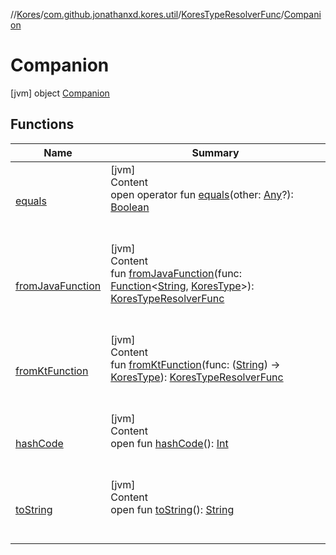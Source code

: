 //[Kores](../../../index.md)/[com.github.jonathanxd.kores.util](../../index.md)/[KoresTypeResolverFunc](../index.md)/[Companion](index.md)



# Companion  
 [jvm] object [Companion](index.md)   


## Functions  
  
|  Name|  Summary| 
|---|---|
| <a name="kotlin/Any/equals/#kotlin.Any?/PointingToDeclaration/"></a>[equals](../../-simple-resolver/index.md#%5Bkotlin%2FAny%2Fequals%2F%23kotlin.Any%3F%2FPointingToDeclaration%2F%5D%2FFunctions%2F-427383591)| <a name="kotlin/Any/equals/#kotlin.Any?/PointingToDeclaration/"></a>[jvm]  <br>Content  <br>open operator fun [equals](../../-simple-resolver/index.md#%5Bkotlin%2FAny%2Fequals%2F%23kotlin.Any%3F%2FPointingToDeclaration%2F%5D%2FFunctions%2F-427383591)(other: [Any](https://kotlinlang.org/api/latest/jvm/stdlib/kotlin/-any/index.html)?): [Boolean](https://kotlinlang.org/api/latest/jvm/stdlib/kotlin/-boolean/index.html)  <br><br><br>
| <a name="com.github.jonathanxd.kores.util/KoresTypeResolverFunc.Companion/fromJavaFunction/#java.util.function.Function[kotlin.String,com.github.jonathanxd.kores.type.KoresType]/PointingToDeclaration/"></a>[fromJavaFunction](from-java-function.md)| <a name="com.github.jonathanxd.kores.util/KoresTypeResolverFunc.Companion/fromJavaFunction/#java.util.function.Function[kotlin.String,com.github.jonathanxd.kores.type.KoresType]/PointingToDeclaration/"></a>[jvm]  <br>Content  <br>fun [fromJavaFunction](from-java-function.md)(func: [Function](https://docs.oracle.com/javase/8/docs/api/java/util/function/Function.html)<[String](https://kotlinlang.org/api/latest/jvm/stdlib/kotlin/-string/index.html), [KoresType](../../../com.github.jonathanxd.kores.type/-kores-type/index.md)>): [KoresTypeResolverFunc](../index.md)  <br><br><br>
| <a name="com.github.jonathanxd.kores.util/KoresTypeResolverFunc.Companion/fromKtFunction/#kotlin.Function1[kotlin.String,com.github.jonathanxd.kores.type.KoresType]/PointingToDeclaration/"></a>[fromKtFunction](from-kt-function.md)| <a name="com.github.jonathanxd.kores.util/KoresTypeResolverFunc.Companion/fromKtFunction/#kotlin.Function1[kotlin.String,com.github.jonathanxd.kores.type.KoresType]/PointingToDeclaration/"></a>[jvm]  <br>Content  <br>fun [fromKtFunction](from-kt-function.md)(func: ([String](https://kotlinlang.org/api/latest/jvm/stdlib/kotlin/-string/index.html)) -> [KoresType](../../../com.github.jonathanxd.kores.type/-kores-type/index.md)): [KoresTypeResolverFunc](../index.md)  <br><br><br>
| <a name="kotlin/Any/hashCode/#/PointingToDeclaration/"></a>[hashCode](../../-simple-resolver/index.md#%5Bkotlin%2FAny%2FhashCode%2F%23%2FPointingToDeclaration%2F%5D%2FFunctions%2F-427383591)| <a name="kotlin/Any/hashCode/#/PointingToDeclaration/"></a>[jvm]  <br>Content  <br>open fun [hashCode](../../-simple-resolver/index.md#%5Bkotlin%2FAny%2FhashCode%2F%23%2FPointingToDeclaration%2F%5D%2FFunctions%2F-427383591)(): [Int](https://kotlinlang.org/api/latest/jvm/stdlib/kotlin/-int/index.html)  <br><br><br>
| <a name="kotlin/Any/toString/#/PointingToDeclaration/"></a>[toString](../../-simple-resolver/index.md#%5Bkotlin%2FAny%2FtoString%2F%23%2FPointingToDeclaration%2F%5D%2FFunctions%2F-427383591)| <a name="kotlin/Any/toString/#/PointingToDeclaration/"></a>[jvm]  <br>Content  <br>open fun [toString](../../-simple-resolver/index.md#%5Bkotlin%2FAny%2FtoString%2F%23%2FPointingToDeclaration%2F%5D%2FFunctions%2F-427383591)(): [String](https://kotlinlang.org/api/latest/jvm/stdlib/kotlin/-string/index.html)  <br><br><br>

